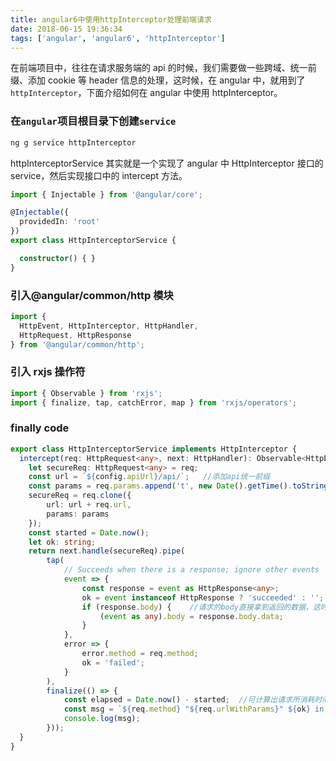 ```yaml
---
title: angular6中使用httpInterceptor处理前端请求
date: 2018-06-15 19:36:34
tags: ['angular', 'angular6', 'httpInterceptor']
---
```

在前端项目中，往往在请求服务端的 api 的时候，我们需要做一些跨域、统一前缀、添加 cookie 等 header 信息的处理，这时候，在  angular 中，就用到了 `httpInterceptor`，下面介绍如何在 angular 中使用 httpInterceptor。
### 在`angular`项目根目录下创建`service`
```bash
ng g service httpInterceptor
```

httpInterceptorService 其实就是一个实现了 angular 中 HttpInterceptor 接口的 service，然后实现接口中的 intercept 方法。

```typescript
import { Injectable } from '@angular/core';

@Injectable({
  providedIn: 'root'
})
export class HttpInterceptorService {

  constructor() { }
}
```
### 引入@angular/common/http 模块
```typescript
import {
  HttpEvent, HttpInterceptor, HttpHandler,
  HttpRequest, HttpResponse
} from '@angular/common/http';
```
### 引入 rxjs 操作符
```typescript
import { Observable } from 'rxjs';
import { finalize, tap, catchError, map } from 'rxjs/operators';
```
### finally code
```typescript
export class HttpInterceptorService implements HttpInterceptor {
  intercept(req: HttpRequest<any>, next: HttpHandler): Observable<HttpEvent<any>> {
    let secureReq: HttpRequest<any> = req;
    const url = `${config.apiUrl}/api/`;   //添加api统一前缀
    const params = req.params.append('t', new Date().getTime().toString());  //请求中添加时间戳
    secureReq = req.clone({
        url: url + req.url,
        params: params
    });
    const started = Date.now();
    let ok: string;
    return next.handle(secureReq).pipe(
        tap(
            // Succeeds when there is a response; ignore other events
            event => {
                const response = event as HttpResponse<any>;
                ok = event instanceof HttpResponse ? 'succeeded' : '';
                if (response.body) {    //请求的body直接拿到返回的数据，这时可判断错误码等信息。
                    (event as any).body = response.body.data;
                }
            },
            error => {
                error.method = req.method;
                ok = 'failed';
            }
        ),
        finalize(() => {
            const elapsed = Date.now() - started;  //可计算出请求所消耗时间
            const msg = `${req.method} "${req.urlWithParams}" ${ok} in ${elapsed} ms.`;
            console.log(msg);
        }));
  }
}
```